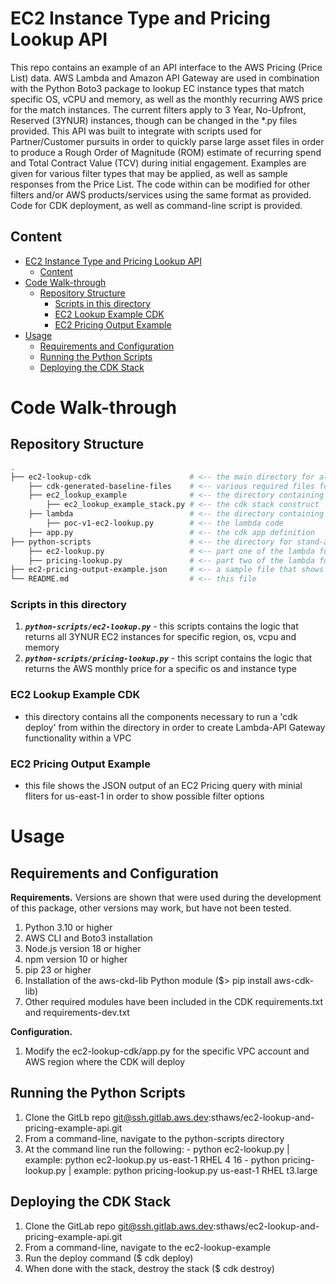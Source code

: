 # EC2 Instance Type and Pricing Lookup API

This repo contains an example of an API interface to the AWS Pricing (Price List) data. AWS Lambda and Amazon API Gateway are used in combination with the Python Boto3 package to lookup EC instance types that match specific OS, vCPU and memory, as well as the monthly recurring AWS price for the match instances. The current filters apply to 3 Year, No-Upfront, Reserved (3YNUR) instances, though can be changed in the *.py files provided. This API was built to integrate with scripts used for Partner/Customer pursuits in order to quickly parse large asset files in order to produce a Rough Order of Magnitude (ROM) estimate of recurring spend and Total Contract Value (TCV) during initial engagement. Examples are given for various filter types that may be applied, as well as sample responses from the Price List. The code within can be modified for other filters and/or AWS products/services using the same format as provided. Code for CDK deployment, as well as command-line script is provided. 

## Content

- [EC2 Instance Type and Pricing Lookup API](#ec2-instance-type-and-pricing-lookup-api)
  - [Content](#content)
- [Code Walk-through](#code-walk-through)
  - [Repository Structure](#repository-structure)
    - [Scripts in this directory](#scripts-in-this-directory)
    - [EC2 Lookup Example CDK](#ec2-lookup-example-cdk)
    - [EC2 Pricing Output Example](#ec2-pricing-output-example)
- [Usage](#usage)
  - [Requirements and Configuration](#requirements-and-configuration)
  - [Running the Python Scripts](#running-the-python-scripts)
  - [Deploying the CDK Stack](#deploying-the-cdk_stack)

# Code Walk-through

## Repository Structure

```sh
.
├── ec2-lookup-cdk                      # <-- the main directory for all CDK components required for deployment
    ├── cdk-generated-baseline-files    # <-- various required files for use of CDK (requirements.txt, virtual env, tests, etc.)
    ├── ec2_lookup_example              # <-- the directory containing the stack definition
        ├── ec2_lookup_example_stack.py # <-- the cdk stack construct
    ├── lambda                          # <-- the directory containing the lambda function code used for cdk deployment
        ├── poc-v1-ec2-lookup.py        # <-- the lambda code
    ├── app.py                          # <-- the cdk app definition
├── python-scripts                      # <-- the directory for stand-alone python scripts
    ├── ec2-lookup.py                   # <-- part one of the lambda functionality; returns EC2 instance types based on OS, vCPU and memory
    ├── pricing-lookup.py               # <-- part two of the lambda functionality; returns the pricing for a specific EC2 type
├── ec2-pricing-output-example.json     # <-- a sample file that shows the JSON structure of the pricing API outputs
└── README.md                           # <-- this file
```

### Scripts in this directory

1. **_`python-scripts/ec2-lookup.py`_** - this scripts contains the logic that returns all 3YNUR EC2 instances for specific region, os, vcpu and memory 
2. **_`python-scripts/pricing-lookup.py`_** - this script contains the logic that returns the AWS monthly price for a specific os and instance type

### EC2 Lookup Example CDK

- this directory contains all the components necessary to run a 'cdk deploy' from within the directory in order to create Lambda-API Gateway functionality within a VPC

### EC2 Pricing Output Example

- this file shows the JSON output of an EC2 Pricing query with minial fliters for us-east-1 in order to show possible filter options


# Usage

## Requirements and Configuration

**Requirements.** Versions are shown that were used during the development of this package, other versions may work, but have not been tested.

1.  Python 3.10 or higher
2.  AWS CLI and Boto3 installation
3.  Node.js version 18 or higher
4.  npm version 10 or higher
5.  pip 23 or higher
6.  Installation of the aws-ckd-lib Python module ($> pip install aws-cdk-lib)
7.  Other required modules have been included in the CDK requirements.txt and requirements-dev.txt

**Configuration.** 

1.  Modify the ec2-lookup-cdk/app.py for the specific VPC account and AWS region where the CDK will deploy

##  Running the Python Scripts

1.  Clone the GitLb repo git@ssh.gitlab.aws.dev:sthaws/ec2-lookup-and-pricing-example-api.git
2.  From a command-line, navigate to the python-scripts directory
3.  At the command line run the following:
        - python ec2-lookup.py <region> <os> <vcpu> <memory> | example: python ec2-lookup.py us-east-1 RHEL 4 16
        - python pricing-lookup.py <region> <os> <instance-type> | example: python pricing-lookup.py us-east-1 RHEL t3.large

## Deploying the CDK Stack

1. Clone the GitLab repo git@ssh.gitlab.aws.dev:sthaws/ec2-lookup-and-pricing-example-api.git
2. From a command-line, navigate to the ec2-lookup-example
3. Run the deploy command ($ cdk deploy)
4. When done with the stack, destroy the stack ($ cdk destroy)
